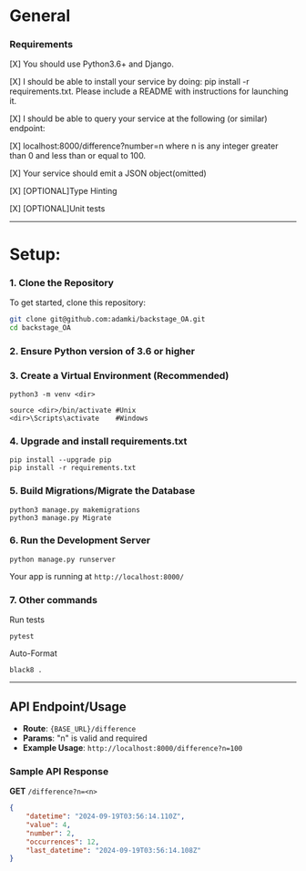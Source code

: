 # General

### Requirements
[X] You should use Python3.6+ and Django.

[X] I should be able to install your service by doing: pip install -r requirements.txt. Please include a README with instructions for launching it.

[X] I should be able to query your service at the following (or similar) endpoint:

[X] localhost:8000/difference?number=n where n is any integer greater than 0 and less than or equal to 100.

[X] Your service should emit a JSON object(omitted)

[X] [OPTIONAL]Type Hinting

[X] [OPTIONAL]Unit tests

---

# Setup:

### 1. Clone the Repository

To get started, clone this repository:

```bash
git clone git@github.com:adamki/backstage_OA.git
cd backstage_OA
```


### 2. Ensure Python version of 3.6 or higher

### 3. Create a Virtual Environment (Recommended)

```
python3 -m venv <dir>

source <dir>/bin/activate #Unix
<dir>\Scripts\activate    #Windows
```

### 4. Upgrade and install requirements.txt

```
pip install --upgrade pip
pip install -r requirements.txt
```

### 5. Build Migrations/Migrate the Database

```
python3 manage.py makemigrations
python3 manage.py Migrate
```

### 6. Run the Development Server

```
python manage.py runserver
```

Your app is running at `http://localhost:8000/`


### 7. Other commands

Run tests

```
pytest
```

Auto-Format

```
black8 .
```

---


## API Endpoint/Usage

- **Route**: `{BASE_URL}/difference`
- **Params**: "n" is valid and required
- **Example Usage**: `http://localhost:8000/difference?n=100`

### Sample API Response

**GET** `/difference?n=<n>`

```json
{
    "datetime": "2024-09-19T03:56:14.110Z",
    "value": 4,
    "number": 2,
    "occurrences": 12,
    "last_datetime": "2024-09-19T03:56:14.108Z"
}
```
